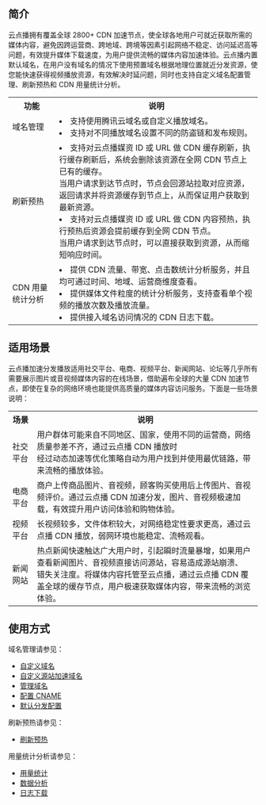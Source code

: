 ## 简介
云点播拥有覆盖全球 2800+ CDN 加速节点，使全球各地用户可就近获取所需的媒体内容，避免因跨运营商、跨地域、跨境等因素引起网络不稳定、访问延迟高等问题，有效提升媒体下载速度，为用户提供流畅的媒体内容加速体验。云点播内置默认域名，在用户没有域名的情况下使用预置域名根据地理位置就近分发资源，使您能快速获得视频播放资源，有效解决时延问题，同时也支持自定义域名配置管理、刷新预热和 CDN 用量统计分析。

<table>
    <tr>
        <th>
            功能               
        </th>
				<th>
           说明
        </th>
    </tr>
 <tr>
        <td>
            域名管理
        </td>
				<td>
            <li>支持使用腾讯云域名或自定义播放域名。</li>
						<li>支持对不同播放域名设置不同的防盗链和发布规则。</li>
        </td>
 </tr>
  <tr>
        <td>
            刷新预热
        </td>
				<td>
            <li>支持对云点播媒资 ID 或 URL 做 CDN 缓存刷新，执行缓存刷新后，系统会删除该资源在全网 CDN 节点上已有的缓存。</br>当用户请求到达节点时，节点会回源站拉取对应资源，返回请求并将资源缓存到节点上，从而保证用户获取到最新资源。</li>
						<li>支持对云点播媒资 ID 或 URL 做 CDN 内容预热，执行预热后资源会提前缓存到全网 CDN 节点。</br>当用户请求到达节点时，可以直接获取到资源，从而缩短响应时间。</li>
        </td>
 </tr>
 <tr>
        <td>
            CDN 用量统计分析
        </td>
				<td>
				<li>提供 CDN 流量、带宽、点击数统计分析服务，并且均可通过时间、地域、运营商维度查看。</li>
				<li>提供媒体文件粒度的统计分析服务，支持查看单个视频的播放次数及播放流量。</li>
				<li>提供接入域名访问情况的 CDN 日志下载。</li>
        </td>
 </tr>
</table>

## 适用场景
云点播加速分发播放适用社交平台、电商、视频平台、新闻网站、论坛等几乎所有需要展示图片或音视频媒体内容的在线场景，借助遍布全球的大量 CDN 加速节点，即使在复杂的网络环境也能提供高质量的媒体内容访问服务。下面是一些场景说明：

<table>
    <tr>
        <th>
            场景               
        </th>
				<th>
           说明
        </th>
    </tr>
	 <tr>
        <td>
            社交平台
        </td>
				<td>
				用户群体可能来自不同地区、国家，使用不同的运营商，网络质量参差不齐，通过云点播 CDN 播放时</br>经过动态加速等优化策略自动为用户找到并使用最优链路，带来流畅的播放体验。
        </td>
 </tr>
 <tr>
        <td>
            电商平台
        </td>
				<td>
            商户上传商品图片、音视频，顾客购买使用后上传图片、音视频评价。通过云点播 CDN 加速分发，图片、音视频极速加载，有效提升用户访问体验和购物体验。
        </td>
 </tr>
 <tr>
        <td>
            视频平台
        </td>
				<td>
           长视频较多，文件体积较大，对网络稳定性要求更高，通过云点播 CDN 播放，弱网环境也能稳定、流畅观看。
        </td>
 </tr>
  <tr>
        <td>
            新闻网站
        </td>
				<td>
            热点新闻快速触达广大用户时，引起瞬时流量暴增，如果用户查看新闻图片、音视频直接访问源站，容易造成源站崩溃、</br>错失关注度。将媒体内容托管至云点播，通过云点播 CDN 覆盖全球的缓存节点，用户极速获取媒体内容，带来流畅的浏览体验。
        </td>
 </tr>
</table>

## 使用方式
域名管理请参见：
- [自定义域名](https://cloud.tencent.com/document/product/266/33371)
- [自定义源站加速域名](https://cloud.tencent.com/document/product/266/63241)
- [管理域名](https://cloud.tencent.com/document/product/266/33372)
- [配置 CNAME](https://cloud.tencent.com/document/product/266/59211)
- [默认分发配置](https://cloud.tencent.com/document/product/266/33373)

刷新预热请参见：
- [刷新预热](https://cloud.tencent.com/document/product/266/33377)

用量统计分析请参见：
- [用量统计](https://cloud.tencent.com/document/product/266/33918)
- [数据分析](https://cloud.tencent.com/document/product/266/33919)
- [日志下载](https://cloud.tencent.com/document/product/266/33365)
